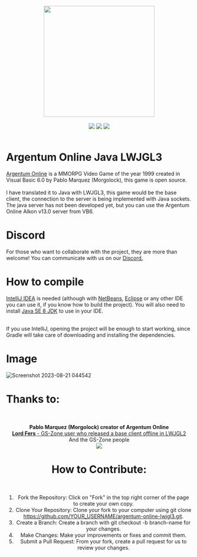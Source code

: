 
<div align='center'>
    <br/>
    <img src="https://github.com/gasti-jm/argentum-online-lwjgl3/assets/82490615/0ad2c3a1-c512-464c-a0a8-2cfc9f06c0f8" width= "300px"/> <br/> <br/>
    <a target="_blank"><img src="https://img.shields.io/badge/Built%20in-Java_11-43ca1f.svg?style=flat-square"></img></a>
    <a target="_blank"><img src="https://img.shields.io/badge/Made%20in-IntelliJ%20Community-be27e9.svg?style=flat-square"></img></a>
    <a target="_blank"><img src="https://img.shields.io/badge/License-GNU%20General%20Public%20License%20-e98227.svg?style=flat-square"></img></a>
</div>
<br/>

<h1>Argentum Online Java LWJGL3</h1>

<p>
  <a target="_blank" href="https://es.wikipedia.org/wiki/Argentum_Online">Argentum Online</a> is a MMORPG Video Game of the year 1999 created in Visual Basic 6.0 by Pablo Marquez (Morgolock), this game is open source. <br/> <br/>
  I have translated it to Java with LWJGL3, this game would be the base client, the connection to the server is being implemented with Java sockets. The java server has not been developed yet, but you can use the Argentum Online Alkon v13.0 server from VB6.
</p>

# Discord
For those who want to collaborate with the project, they are more than welcome! You can communicate with us on our <a href="https://discord.gg/RtsGRqJVt9">Discord.</a>

# How to compile
<p>
  <a href="https://www.jetbrains.com/es-es/idea/" target="_blank">IntelliJ IDEA</a> is needed (although with <a href="https://netbeans.apache.org/" target="_blank">NetBeans</a>, <a href="https://www.eclipse.org/downloads/" target="_blank">Eclipse</a> or any other IDE you can use it, if you know how to build the project). 
  You will also need to install <a href="https://www.oracle.com/ar/java/technologies/javase/javase8-archive-downloads.html" target="_blank">Java SE 8 JDK</a> to use in your IDE. <br/> <br/>

  If you use IntelliJ, opening the project will be enough to start working, since Gradle will take care of downloading and installing the dependencies.

</p>

# Image
![Screenshot 2023-08-21 044542](https://github.com/gasti-jm/argentum-online-lwjgl3/assets/82490615/8f4c7864-feee-4ac6-b957-651a6b03a627)

<h1>Thanks to:</h1>
<br/>

<div align='center'>

<p>
  <b>Pablo Marquez (Morgolock) creator of Argentum Online</b> <br/>
  <a target="_blank" href="https://www.gs-zone.org/temas/argentum-online-en-java-opengl.92672/#post-785702"><b>Lord Fers</b> - GS-Zone user who released a base client offline in LWJGL2</a> <br/>
  And the GS-Zone people <br/>
  <a target="_blank" href="https://www.gs-zone.org/"><img src="https://user-images.githubusercontent.com/82490615/187148671-1d7f92b9-7ea1-45f2-b6f1-f53b07454d93.png"></img></a>
</p>

<h1>How to Contribute:</h1>
<br/>

1. Fork the Repository: Click on "Fork" in the top right corner of the page to create your own copy.
2. Clone Your Repository: Clone your fork to your computer using git clone https://github.com/YOUR_USERNAME/argentum-online-lwjgl3.git.
3. Create a Branch: Create a branch with git checkout -b branch-name for your changes.
4. Make Changes: Make your improvements or fixes and commit them.
5. Submit a Pull Request: From your fork, create a pull request for us to review your changes.

</div>
